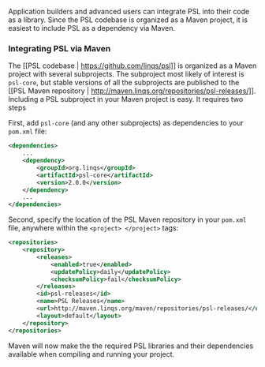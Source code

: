 Application builders and advanced users can integrate PSL into their code as a library. Since the PSL codebase is organized as a Maven project, it is easiest to include PSL as a dependency via Maven.

### Integrating PSL via Maven

The [[PSL codebase | https://github.com/linqs/psl]] is organized as a Maven project with several subprojects. The subproject most likely of interest is `psl-core`, but stable versions of all the subprojects are published to the [[PSL Maven repository | http://maven.linqs.org/repositories/psl-releases/]]. Including a PSL subproject in your Maven project is easy. It requires two steps

First, add `psl-core` (and any other subprojects) as dependencies to your `pom.xml` file:

```xml
<dependencies>
    ...
    <dependency>
        <groupId>org.linqs</groupId>
        <artifactId>psl-core</artifactId>
        <version>2.0.0</version>
    </dependency>
    ...
</dependencies>
```

Second, specify the location of the PSL Maven repository in your `pom.xml` file, anywhere within the `<project> </project>` tags:

```xml
<repositories>
	<repository>
		<releases>
			<enabled>true</enabled>
			<updatePolicy>daily</updatePolicy>
			<checksumPolicy>fail</checksumPolicy>
		</releases>
		<id>psl-releases</id>
		<name>PSL Releases</name>
		<url>http://maven.linqs.org/maven/repositories/psl-releases/</url>
		<layout>default</layout>
	</repository>
</repositories>
```

Maven will now make the the required PSL libraries and their dependencies available when compiling and running your project.